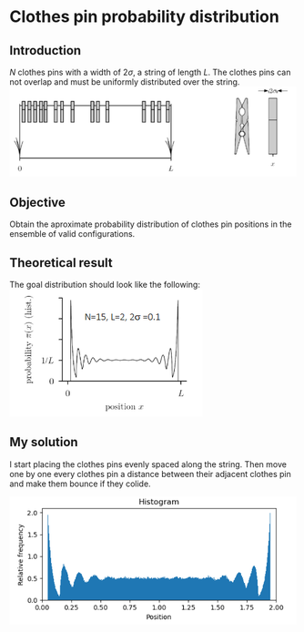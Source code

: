 # Clothes pin probability distribution
## Introduction
$N$ clothes pins with a width of $2\sigma$, a string of length $L$. The clothes pins can not overlap and must be uniformly distributed over the string.
![image](imgs/Teorical%20model2.PNG)

## Objective
Obtain the aproximate probability distribution of clothes pin positions in the ensemble of valid configurations.


## Theoretical result
The goal distribution should look like the following:
![image](imgs/Teorical%20model.PNG)

## My solution
I start placing the clothes pins evenly spaced along the string. Then move one by one every clothes pin a distance between their adjacent clothes pin and make them bounce if they colide.

![image](imgs/Result.png)